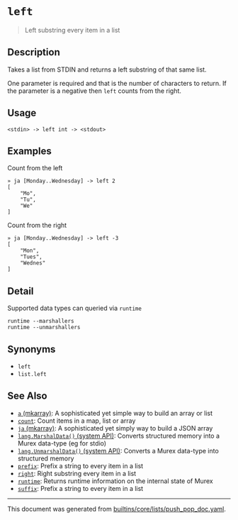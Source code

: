 # `left`

> Left substring every item in a list

## Description

Takes a list from STDIN and returns a left substring of that same list.

One parameter is required and that is the number of characters to return. If
the parameter is a negative then `left` counts from the right.

## Usage

```
<stdin> -> left int -> <stdout>
```

## Examples

Count from the left

```
» ja [Monday..Wednesday] -> left 2
[
    "Mo",
    "Tu",
    "We"
]
```

Count from the right

```
» ja [Monday..Wednesday] -> left -3
[
    "Mon",
    "Tues",
    "Wednes"
]
```

## Detail

Supported data types can queried via `runtime`

```
runtime --marshallers
runtime --unmarshallers
```

## Synonyms

* `left`
* `list.left`


## See Also

* [`a` (mkarray)](../commands/a.md):
  A sophisticated yet simple way to build an array or list
* [`count`](../commands/count.md):
  Count items in a map, list or array
* [`ja` (mkarray)](../commands/ja.md):
  A sophisticated yet simply way to build a JSON array
* [`lang.MarshalData()` (system API)](../apis/lang.MarshalData.md):
  Converts structured memory into a Murex data-type (eg for stdio)
* [`lang.UnmarshalData()` (system API)](../apis/lang.UnmarshalData.md):
  Converts a Murex data-type into structured memory
* [`prefix`](../commands/prefix.md):
  Prefix a string to every item in a list
* [`right`](../commands/right.md):
  Right substring every item in a list
* [`runtime`](../commands/runtime.md):
  Returns runtime information on the internal state of Murex
* [`suffix`](../commands/suffix.md):
  Prefix a string to every item in a list

<hr/>

This document was generated from [builtins/core/lists/push_pop_doc.yaml](https://github.com/lmorg/murex/blob/master/builtins/core/lists/push_pop_doc.yaml).